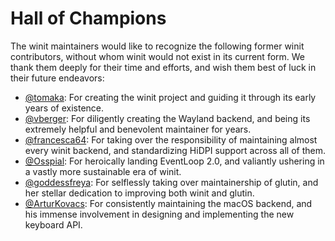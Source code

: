 # Hall of Champions

The winit maintainers would like to recognize the following former winit
contributors, without whom winit would not exist in its current form. We thank
them deeply for their time and efforts, and wish them best of luck in their
future endeavors:

* [@tomaka]: For creating the winit project and guiding it through its early
  years of existence.
* [@vberger]: For diligently creating the Wayland backend, and being its
  extremely helpful and benevolent maintainer for years.
* [@francesca64]: For taking over the responsibility of maintaining almost every
  winit backend, and standardizing HiDPI support across all of them.
* [@Osspial]: For heroically landing EventLoop 2.0, and valiantly ushering in a
  vastly more sustainable era of winit.
* [@goddessfreya]: For selflessly taking over maintainership of glutin, and her
  stellar dedication to improving both winit and glutin.
* [@ArturKovacs]: For consistently maintaining the macOS backend, and his
  immense involvement in designing and implementing the new keyboard API.

[@tomaka]: https://github.com/tomaka
[@vberger]: https://github.com/vberger
[@francesca64]: https://github.com/francesca64
[@Osspial]: https://github.com/Osspial
[@goddessfreya]: https://github.com/goddessfreya
[@ArturKovacs]: https://github.com/ArturKovacs
